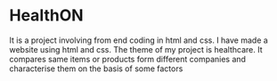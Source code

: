 # HealthON
It is a project involving from end coding in html and css. 
I have made a website using html and css. The theme of my project is healthcare. It compares same items or products form different companies and characterise them on the basis of some factors
